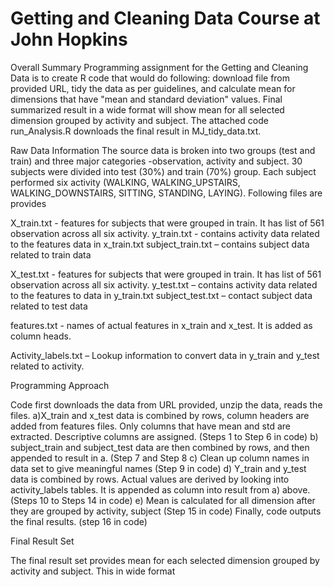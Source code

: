Getting and Cleaning Data Course at John Hopkins
======================

Overall Summary
  Programming assignment for the Getting and Cleaning Data is to create R code that would do following: download file from provided URL, tidy the data as per guidelines, and calculate mean for dimensions that have "mean and standard deviation" values.  Final summarized result in a wide format will show mean for all selected dimension grouped by activity and subject.  The attached code run_Analysis.R downloads the final result in MJ_tidy_data.txt.

Raw Data Information
  The source data is broken into two groups (test and train) and three major categories -observation, activity and subject. 30 subjects were divided into test (30%) and train (70%) group.  Each subject performed six activity (WALKING, WALKING_UPSTAIRS, WALKING_DOWNSTAIRS, SITTING, STANDING, LAYING).  Following files are provides
 
 X_train.txt -  features for subjects that were grouped in train. It has list of 561 observation across all six activity.
 y_train.txt -  contains activity data related to the features data in x_train.txt
 subject_train.txt – contains subject data related to train data

 X_test.txt - features for subjects that were grouped in train. It has list of 561 observation across all six activity.
 y_test.txt – contains activity data related to the features to data in y_train.txt
subject_test.txt – contact subject data related to test data
  

features.txt -  names of actual features in x_train and x_test.  It is added as column heads.

Activity_labels.txt – Lookup information to convert data in y_train and y_test related to activity.

Programming Approach

Code first downloads the data from URL provided, unzip the data, reads the files.
a)X_train and x_test data is combined by rows, column headers are added from features files. Only columns that have mean and std are extracted. Descriptive columns are assigned. (Steps 1 to Step 6 in code)
b) subject_train and subject_test data are then combined by rows, and then appended to result in a. (Step 7 and Step 8
c) Clean up column names in data set to give meaningful names (Step 9 in code)
d) Y_train and y_test data is combined by rows.  Actual values are derived by looking into activity_labels tables. It is appended as column into result from a) above. (Steps 10 to Steps 14 in code)
e) Mean is calculated for all dimension after they are grouped by activity, subject (Step 15 in code)
Finally, code outputs the final results. (step 16 in code)

Final Result Set

The final result set provides mean for each selected dimension grouped by activity and subject. This in wide format



	
	




  
  
  


	
	




  
  
  
